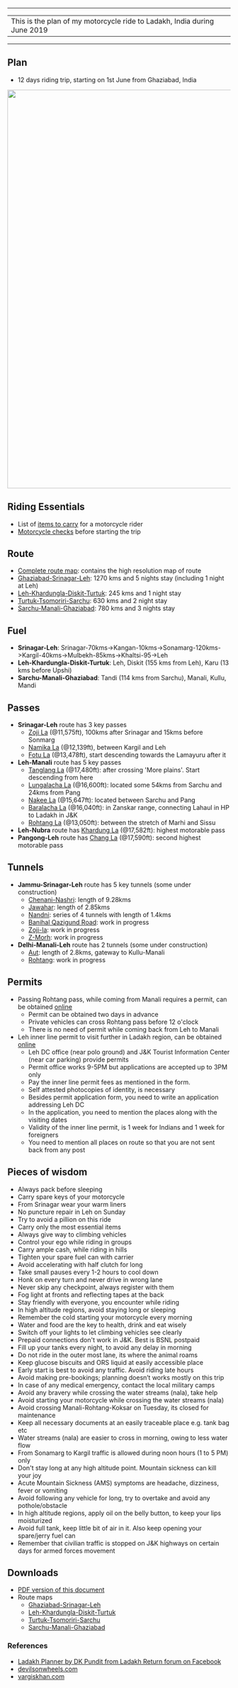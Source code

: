 
---

|  |
| :---  |
| This is the plan of my motorcycle ride to Ladakh, India during June 2019 |

---

## **Plan**
* 12 days riding trip, starting on 1st June from Ghaziabad, India

<p align="center"><img src="https://github.com/inbravo/travel/raw/master/june-2019/images/itinerary.jpg" width="900"></p>

## Riding Essentials		
* List of [items to carry](https://github.com/inbravo/travel/blob/master/june-2019/references/carry-list/README.md) for a motorcycle rider
* [Motorcycle checks](https://github.com/inbravo/travel/blob/master/june-2019/references/check-list/README.md) before starting the trip

## **Route**
* [Complete route map](https://github.com/inbravo/travel/blob/master/june-2019/routes/complete-route-map.md): contains the high resolution map of route
* [Ghaziabad-Srinagar-Leh](https://github.com/inbravo/travel/blob/master/june-2019/routes/ghaziabad-srinagar-leh.md): 1270 kms and 5 nights stay (including 1 night at Leh)
* [Leh-Khardungla-Diskit-Turtuk](https://github.com/inbravo/travel/blob/master/june-2019/routes/leh-khardungla-diskit-turtuk.md): 245 kms and 1 night stay
* [Turtuk-Tsomoriri-Sarchu](https://github.com/inbravo/travel/blob/master/june-2019/routes/leh-tsomoriri-sarchu.md): 630 kms and 2 night stay
* [Sarchu-Manali-Ghaziabad](https://github.com/inbravo/travel/blob/master/june-2019/routes/sarchu-manali-ghaziabad.md): 780 kms and 3 nights stay

## **Fuel**
* **Srinagar-Leh**: Srinagar-70kms->Kangan-10kms->Sonamarg-120kms->Kargil-40kms->Mulbekh-85kms->Khaltsi-95->Leh
* **Leh-Khardungla-Diskit-Turtuk**: Leh, Diskit (155 kms from Leh), Karu (13 kms before Upshi)
* **Sarchu-Manali-Ghaziabad**: Tandi (114 kms from Sarchu), Manali, Kullu, Mandi  

## **Passes**
* **Srinagar-Leh** route has 3 key passes
	* [Zoji La](https://en.wikipedia.org/wiki/Zoji_La) (@11,575ft), 100kms after Srinagar and 15kms before Sonmarg
	* [Namika La](https://en.wikipedia.org/wiki/Namika_La) (@12,139ft), between Kargil and Leh
	* [Fotu La](https://en.wikipedia.org/wiki/Fotu_La) (@13,478ft), start descending towards the Lamayuru after it
* **Leh-Manali** route has 5 key passes
    * [Tanglang La](https://en.wikipedia.org/wiki/Taglang_La) (@17,480ft): after crossing 'More plains'. Start descending from here 
	* [Lungalacha La](https://en.wikipedia.org/wiki/Lungalacha_La) (@16,600ft): located some 54kms from Sarchu and 24kms from Pang
	* [Nakee La](https://www.thrillophilia.com/attractions/nakee-la) (@15,647ft): located between Sarchu and Pang
	* [Baralacha La](https://en.wikipedia.org/wiki/Bara-lacha_la) (@16,040ft): in Zanskar range, connecting Lahaul in HP to Ladakh in J&K
    * [Rohtang La](https://en.wikipedia.org/wiki/Rohtang_Pass) (@13,050ft): between the stretch of Marhi and Sissu
* **Leh-Nubra** route has [Khardung La](https://en.wikipedia.org/wiki/Khardung_La) (@17,582ft): highest motorable pass 
* **Pangong-Leh** route has [Chang La](https://en.wikipedia.org/wiki/Chang_La) (@17,590ft): second highest motorable pass

## **Tunnels**
* **Jammu-Srinagar-Leh** route has 5 key tunnels (some under construction)
	* [Chenani-Nashri](https://en.wikipedia.org/wiki/Chenani-Nashri_Tunnel): length of 9.28kms
	* [Jawahar](https://en.wikipedia.org/wiki/Jawahar_Tunnel): length of 2.85kms
	* [Nandni](https://en.wikipedia.org/wiki/Nandni_tunnels): series of 4 tunnels with length of 1.4kms
	* [Banihal Qazigund Road](https://en.wikipedia.org/wiki/Banihal_Qazigund_Road_Tunnel): work in progress
	* [Zoji-la](https://en.wikipedia.org/wiki/Zoji-la_Tunnel): work in progress
	* [Z-Morh](https://en.wikipedia.org/wiki/Z-Morh_Tunnel): work in progress
* **Delhi-Manali-Leh** route has 2 tunnels (some under construction)
	* [Aut](https://www.dangerousroads.org/asia/india/7830-aut-tunnel.html): length of 2.8kms, gateway to Kullu-Manali
	* [Rohtang](https://en.wikipedia.org/wiki/Rohtang_Tunnel): work in progress

## **Permits**
* Passing Rohtang pass, while coming from Manali requires a permit, can be obtained [online](https://rohtangpermits.nic.in)
	* Permit can be obtained two days in advance
	* Private vehicles can cross Rohtang pass before 12 o'clock
	* There is no need of permit while coming back from Leh to Manali
* Leh inner line permit to visit further in Ladakh region, can be obtained [online](http://www.lahdclehpermit.in)
	* Leh DC office (near polo ground) and J&K Tourist Information Center (near car parking) provide permits
	* Permit office works 9-5PM but applications are accepted up to 3PM only
	* Pay the inner line permit fees as mentioned in the form. 
	* Self attested photocopies of identity, is necessary
	* Besides permit application form, you need to write an application addressing Leh DC
	* In the application, you need to mention the places along with the visiting dates
	* Validity of the inner line permit, is 1 week for Indians and 1 week for foreigners
	* You need to mention all places on route so that you are not sent back from any post

## **Pieces of wisdom**
* Always pack before sleeping
* Carry spare keys of your motorcycle
* From Srinagar wear your warm liners
* No puncture repair in Leh on Sunday
* Try to avoid a pillion on this ride
* Carry only the most essential items
* Always give way to climbing vehicles 
* Control your ego while riding in groups
* Carry ample cash, while riding in hills
* Tighten your spare fuel can with carrier
* Avoid accelerating with half clutch for long
* Take small pauses every 1-2 hours to cool down
* Honk on every turn and never drive in wrong lane
* Never skip any checkpoint, always register with them
* Fog light at fronts and reflecting tapes at the back
* Stay friendly with everyone, you encounter while riding
* In high altitude regions, avoid staying long or sleeping
* Remember the cold starting your motorcycle every morning 
* Water and food are the key to health, drink and eat wisely
* Switch off your lights to let climbing vehicles see clearly
* Prepaid connections don't work in J&K. Best is BSNL postpaid
* Fill up your tanks every night, to avoid any delay in morning
* Do not ride in the outer most lane, its where the animal roams
* Keep glucose biscuits and ORS liquid at easily accessible place
* Early start is best to avoid any traffic. Avoid riding late hours
* Avoid making pre-bookings; planning doesn’t works mostly on this trip
* In case of any medical emergency, contact the local military camps
* Avoid any bravery while crossing the water streams (nala), take help
* Avoid starting your motorcycle while crossing the water streams (nala)
* Avoid crossing Manali-Rohtang-Koksar on Tuesday, its closed for maintenance
* Keep all necessary documents at an easily traceable place e.g. tank bag etc
* Water streams (nala) are easier to cross in morning, owing to less water flow
* From Sonamarg to Kargil traffic is allowed during noon hours (1 to 5 PM) only
* Don't stay long at any high altitude point. Mountain sickness can kill your joy
* Acute Mountain Sickness (AMS) symptoms are headache, dizziness, fever or vomiting  
* Avoid following any vehicle for long, try to overtake and avoid any pothole/obstacle
* In high altitude regions, apply oil on the belly button, to keep your lips moisturized
* Avoid full tank, keep little bit of air in it. Also keep opening your spare/jerry fuel can
* Remember that civilian traffic is stopped on J&K highways on certain days for armed forces movement

## Downloads
* [PDF version of this document](https://github.com/inbravo/travel/raw/master/june-2019/pdf/complete-plan.pdf) 
* Route maps
	* [Ghaziabad-Srinagar-Leh](https://github.com/inbravo/travel/raw/master/june-2019/pdf/ghaziabad-srinagar-leh.pdf)
	* [Leh-Khardungla-Diskit-Turtuk](https://github.com/inbravo/travel/raw/master/june-2019/pdf/leh-khardungla-diskit-turtuk.pdf)
	* [Turtuk-Tsomoriri-Sarchu](https://github.com/inbravo/travel/raw/master/june-2019/pdf/leh-tsomoriri-sarchu.pdf)
	* [Sarchu-Manali-Ghaziabad](https://github.com/inbravo/travel/raw/master/june-2019/pdf/sarchu-manali-ghaziabad.pdf)

### **References**
* [Ladakh Planner by DK Pundit from Ladakh Return forum on Facebook](https://github.com/inbravo/travel/blob/master/june-2019/references/dk-pandit-guidance.md)
* [devilsonwheels.com](http://devilonwheels.com)
* [vargiskhan.com](http://vargiskhan.com)